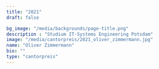 ```yaml
---
title: "2021"
draft: false

bg_image: "/media/backgrounds/page-title.png"
description : "Studium IT-Systems Engineering Potsdam"
image: "/media/cantorpreis/2021_oliver_zimmermann.jpg"
name: "Oliver Zimmermann"
bio: ""
type: "cantorpreis"
---
```

